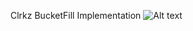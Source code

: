 Clrkz BucketFill Implementation
![Alt text](https://image.prntscr.com/image/hDe4cjl3SByevBniuNTlww.png "Bucket Fill Image")
